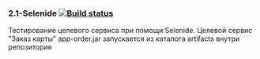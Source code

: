 ### 2.1-Selenide [![Build status](https://ci.appveyor.com/api/projects/status/3x4wyclkof6se7j8?svg=true)](https://ci.appveyor.com/project/VeraKofeinikova/2-1-selenide)

Тестирование целевого сервиса при помощи Selenide. Целевой сервис "Заказ карты" app-order.jar запускается из каталога artifacts внутри репозитория
